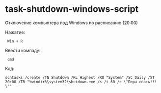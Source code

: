 # task-shutdown-windows-script

Отключение компьютера под Windows по расписанию (20:00)

Нажатие: 

`  Win + R  `

Ввести компаду: 

`  cmd  `

Код:

`schtasks /create /TN Shutdown /RL Highest /RU "System" /SC Daily /ST 20:00 /TR "%windir%\system32\shutdown.exe /s /t 60 /c \"Пора спать!!! \""
`

